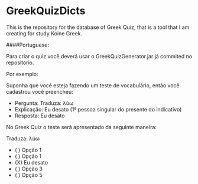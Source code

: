 # GreekQuizDicts

This is the repository for the database of Greek Quiz, that is a tool that I am creating for study Koine Greek.

####Portuguese:

Para criar o quiz você deverá usar o GreekQuizGenerator.jar já commited no repositorio.

Por exemplo:

Suponha que você esteja fazendo um teste de vocabulário, então você cadastrou você preencheu:
- Pergunta: Traduza: λύω
- Explicação: Eu desato (1ª pessoa singular do presente do indicativo)
- Resposta: Eu desato

No Greek Quiz o teste será apresentado da seguinte maneira:

Traduza: λύω

- ( ) Opção 1
- ( ) Opção 1
- (X) Eu desato
- ( ) Opção 3
- ( ) Opção 5

